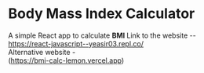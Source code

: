 # Body Mass Index Calculator
A simple React app to calculate **BMI**
Link to the website -- <br>
https://react-javascript--yeasir03.repl.co/
<br>
Alternative website - <br>
(https://bmi-calc-lemon.vercel.app)